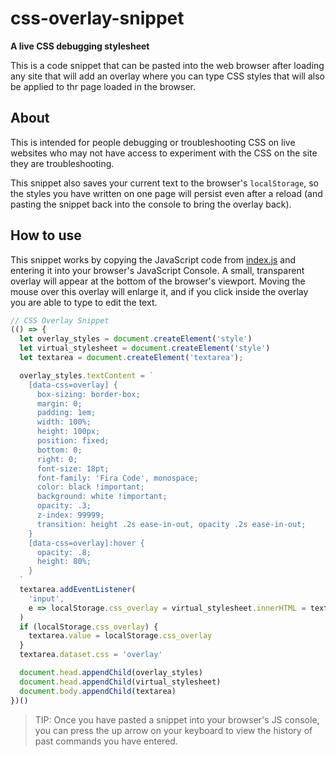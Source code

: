 # css-overlay-snippet

**A live CSS debugging stylesheet**

This is a code snippet that can be pasted into the web browser after loading any site that will add an overlay where you can type CSS styles that will also be applied to thr page loaded in the browser.

## About

This is intended for people debugging or troubleshooting CSS on live websites who may not have access to experiment with the CSS on the site they are troubleshooting.

This snippet also saves your current text to the browser's `localStorage`, so the styles you have written on one page will persist even after a reload (and pasting the snippet back into the console to bring the overlay back).

## How to use

This snippet works by copying the JavaScript code from [index.js](index.js) and entering it into your browser's JavaScript Console. A small, transparent overlay will appear at the bottom of the browser's viewport. Moving the mouse over this overlay will enlarge it, and if you click inside the overlay you are able to type to edit the text.

```js
// CSS Overlay Snippet
(() => {
  let overlay_styles = document.createElement('style')
  let virtual_stylesheet = document.createElement('style')
  let textarea = document.createElement('textarea');

  overlay_styles.textContent = `
    [data-css=overlay] {
      box-sizing: border-box;
      margin: 0;
      padding: 1em;
      width: 100%;
      height: 100px;
      position: fixed;
      bottom: 0;
      right: 0;
      font-size: 18pt;
      font-family: 'Fira Code', monospace;
      color: black !important;
      background: white !important;
      opacity: .3;
      z-index: 99999;
      transition: height .2s ease-in-out, opacity .2s ease-in-out;
    }
    [data-css=overlay]:hover {
      opacity: .8;
      height: 80%;
    }
  `
  textarea.addEventListener(
    'input', 
    e => localStorage.css_overlay = virtual_stylesheet.innerHTML = textarea.value
  )
  if (localStorage.css_overlay) {
    textarea.value = localStorage.css_overlay
  }
  textarea.dataset.css = 'overlay'

  document.head.appendChild(overlay_styles)
  document.head.appendChild(virtual_stylesheet)
  document.body.appendChild(textarea)
})()
```

> TIP: Once you have pasted a snippet into your browser's JS console, you can press the up arrow on your keyboard to view the history of past commands you have entered.
